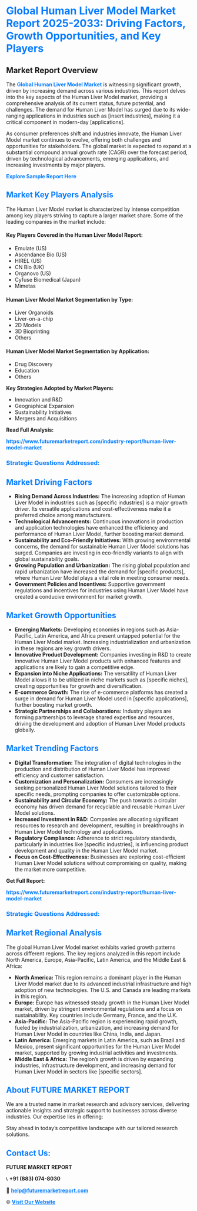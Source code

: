 <h1 style="color: #007BFF;">Global Human Liver Model Market Report 2025-2033: Driving Factors, Growth Opportunities, and Key Players</h1>

<section id="overview">
<h2>Market Report Overview</h2>
<p>The <a href="https://www.futuremarketreport.com/industry-report/human-liver-model-market" style="color: #007BFF; text-decoration: none;"><strong>Global Human Liver Model Market</strong></a> is witnessing significant growth, driven by increasing demand across various industries. This report delves into the key aspects of the Human Liver Model market, providing a comprehensive analysis of its current status, future potential, and challenges. The demand for Human Liver Model has surged due to its wide-ranging applications in industries such as [insert industries], making it a critical component in modern-day [applications].</p>
<p>As consumer preferences shift and industries innovate, the Human Liver Model market continues to evolve, offering both challenges and opportunities for stakeholders. The global market is expected to expand at a substantial compound annual growth rate (CAGR) over the forecast period, driven by technological advancements, emerging applications, and increasing investments by major players.</p>
</section>

<section id="overview">
<p><a href="https://www.futuremarketreport.com/request-sample/reportId=87858" style="color: #007BFF; text-decoration: none;"><strong>Explore Sample Report Here</strong></a></p>
</section>

<section id="key-players">
<h2 style="color: #007BFF;">Market Key Players Analysis</h2>
<p>The Human Liver Model market is characterized by intense competition among key players striving to capture a larger market share. Some of the leading companies in the market include:</p>
<h4>Key Players Covered in the Human Liver Model Report:</h4>
<ul><li>Emulate (US)</li><li>Ascendance Bio (US)</li><li>HIREL (US)</li><li>CN Bio (UK)</li><li>Organovo (US)</li><li>Cyfuse Biomedical (Japan)</li><li>Mimetas</li></ul>
<h4>Human Liver Model Market Segmentation by Type:</h4>
<ul><li>Liver Organoids</li><li>Liver-on-a-chip</li><li>2D Models</li><li>3D Bioprinting</li><li>Others</li></ul>

<h4>Human Liver Model Market Segmentation by Application:</h4>
<ul><li>Drug Discovery</li><li>Education</li><li>Others</li></ul>
<p><strong>Key Strategies Adopted by Market Players:</strong></p>
<ul>
<li>Innovation and R&D</li>
<li>Geographical Expansion</li>
<li>Sustainability Initiatives</li>
<li>Mergers and Acquisitions</li>
</ul>
</section>

<section>
<p><strong>Read Full Analysis: </strong></p><a href="https://www.futuremarketreport.com/industry-report/human-liver-model-market" style="color: #007BFF; text-decoration: none;"><strong>https://www.futuremarketreport.com/industry-report/human-liver-model-market</strong></a>
<h3 style="color: #007BFF;">Strategic Questions Addressed:</h3>
</section>

<section id="driving-factors">
<h2 style="color: #007BFF;">Market Driving Factors</h2>
<ul>
<li><strong>Rising Demand Across Industries:</strong> The increasing adoption of Human Liver Model in industries such as [specific industries] is a major growth driver. Its versatile applications and cost-effectiveness make it a preferred choice among manufacturers.</li>
<li><strong>Technological Advancements:</strong> Continuous innovations in production and application technologies have enhanced the efficiency and performance of Human Liver Model, further boosting market demand.</li>
<li><strong>Sustainability and Eco-Friendly Initiatives:</strong> With growing environmental concerns, the demand for sustainable Human Liver Model solutions has surged. Companies are investing in eco-friendly variants to align with global sustainability goals.</li>
<li><strong>Growing Population and Urbanization:</strong> The rising global population and rapid urbanization have increased the demand for [specific products], where Human Liver Model plays a vital role in meeting consumer needs.</li>
<li><strong>Government Policies and Incentives:</strong> Supportive government regulations and incentives for industries using Human Liver Model have created a conducive environment for market growth.</li>
</ul>
</section>

<section id="growth-opportunities">
<h2 style="color: #007BFF;">Market Growth Opportunities</h2>
<ul>
<li><strong>Emerging Markets:</strong> Developing economies in regions such as Asia-Pacific, Latin America, and Africa present untapped potential for the Human Liver Model market. Increasing industrialization and urbanization in these regions are key growth drivers.</li>
<li><strong>Innovative Product Development:</strong> Companies investing in R&D to create innovative Human Liver Model products with enhanced features and applications are likely to gain a competitive edge.</li>
<li><strong>Expansion into Niche Applications:</strong> The versatility of Human Liver Model allows it to be utilized in niche markets such as [specific niches], creating opportunities for growth and diversification.</li>
<li><strong>E-commerce Growth:</strong> The rise of e-commerce platforms has created a surge in demand for Human Liver Model used in [specific applications], further boosting market growth.</li>
<li><strong>Strategic Partnerships and Collaborations:</strong> Industry players are forming partnerships to leverage shared expertise and resources, driving the development and adoption of Human Liver Model products globally.</li>
</ul>
</section>

<section id="trending-factors">
<h2 style="color: #007BFF;">Market Trending Factors</h2>
<ul>
<li><strong>Digital Transformation:</strong> The integration of digital technologies in the production and distribution of Human Liver Model has improved efficiency and customer satisfaction.</li>
<li><strong>Customization and Personalization:</strong> Consumers are increasingly seeking personalized Human Liver Model solutions tailored to their specific needs, prompting companies to offer customizable options.</li>
<li><strong>Sustainability and Circular Economy:</strong> The push towards a circular economy has driven demand for recyclable and reusable Human Liver Model solutions.</li>
<li><strong>Increased Investment in R&D:</strong> Companies are allocating significant resources to research and development, resulting in breakthroughs in Human Liver Model technology and applications.</li>
<li><strong>Regulatory Compliance:</strong> Adherence to strict regulatory standards, particularly in industries like [specific industries], is influencing product development and quality in the Human Liver Model market.</li>
<li><strong>Focus on Cost-Effectiveness:</strong> Businesses are exploring cost-efficient Human Liver Model solutions without compromising on quality, making the market more competitive.</li>
</ul>
</section>

<section>
<p><strong>Get Full Report: </strong></p><a href="https://www.futuremarketreport.com/industry-report/human-liver-model-market" style="color: #007BFF; text-decoration: none;"><strong>https://www.futuremarketreport.com/industry-report/human-liver-model-market</strong></a>
<h3 style="color: #007BFF;">Strategic Questions Addressed:</h3>
</section>


<section id="regional-analysis">
<h2 style="color: #007BFF;">Market Regional Analysis</h2>
<p>The global Human Liver Model market exhibits varied growth patterns across different regions. The key regions analyzed in this report include North America, Europe, Asia-Pacific, Latin America, and the Middle East & Africa:</p>
<ul>
<li><strong>North America:</strong> This region remains a dominant player in the Human Liver Model market due to its advanced industrial infrastructure and high adoption of new technologies. The U.S. and Canada are leading markets in this region.</li>
<li><strong>Europe:</strong> Europe has witnessed steady growth in the Human Liver Model market, driven by stringent environmental regulations and a focus on sustainability. Key countries include Germany, France, and the U.K.</li>
<li><strong>Asia-Pacific:</strong> The Asia-Pacific region is experiencing rapid growth, fueled by industrialization, urbanization, and increasing demand for Human Liver Model in countries like China, India, and Japan.</li>
<li><strong>Latin America:</strong> Emerging markets in Latin America, such as Brazil and Mexico, present significant opportunities for the Human Liver Model market, supported by growing industrial activities and investments.</li>
<li><strong>Middle East & Africa:</strong> The region’s growth is driven by expanding industries, infrastructure development, and increasing demand for Human Liver Model in sectors like [specific sectors].</li>
</ul>
</section>

<footer>
<h2 style="color: #007BFF;">About FUTURE MARKET REPORT</h2>
<p>We are a trusted name in market research and advisory services, delivering actionable insights and strategic support to businesses across diverse industries. Our expertise lies in offering:</p>

<p>Stay ahead in today’s competitive landscape with our tailored research solutions.</p>

<h2 style="color: #007BFF;">Contact Us:</h2>
<p><strong>FUTURE MARKET REPORT</strong></p>
<p>📞 <strong>+91 (883) 074-8030</strong></p>
<p>📧 <strong><a href="mailto:help@futuremarketreport.com" style="color: #007BFF;">help@futuremarketreport.com</a></strong></p>
<p>🌐 <strong><a href="https://www.futuremarketreport.com/" style="color: #007BFF;">Visit Our Website</a></strong></p>
</footer>